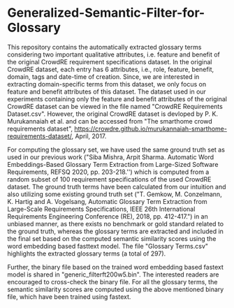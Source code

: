 # Generalized-Semantic-Filter-for-Glossary

This repository contains the automatically extracted glossary terms considering two important qualitative attributes, i.e. feature and benefit of the original CrowdRE requirement specifications dataset. In the original CrowdRE dataset, each entry has 6 attributes, i.e., role, feature, benefit, domain, tags and date-time of creation. Since, we are interested in extracting domain-specific terms from this dataset, we only focus on feature and benefit attributes of this dataset. The dataset used in our experiments containing only the feature and benefit attributes of the original CrowdRE dataset can be viewed in the file named "CrowdRE Requirements Dataset.csv". However, the original CrowdRE dataset is devloped by P. K. Murukannaiah et al. and can be accessed from "The smarthome crowd requirements dataset", https://crowdre.github.io/murukannaiah-smarthome-requirements-dataset/, April, 2017.

For computing the glossary set, we have used the same ground truth set as used in our previous work ("Siba Mishra, Arpit Sharma. Automatic Word Embeddings-Based Glossary Term Extraction from Large-Sized Software Requirements, REFSQ 2020, pp. 203-218.'') which is computed from a random subset of 100 requirement specifications of the used CrowdRE dataset. The ground truth terms have been calculated from our intuition and also utilizing some existing ground truth set ("T. Gemkow, M. Conzelmann, K. Hartig and A. Vogelsang, Automatic Glossary Term Extraction from Large-Scale Requirements Specifications, IEEE 26th International Requirements Engineering Conference (RE), 2018, pp. 412-417.") in an unbiased manner, as there exists no benchmark or gold standard related to the ground truth, whereas the glossary terms are extracted and included in the final set based on the computed semantic similarity scores using the word embedding based fasttext model. The file "Glossary Terms.csv" highlights the extracted glossary terms (a total of 297).

Further, the binary file based on the trained word embedding based fastext model is shared in "generic_filterft200w5.bin". The interested readers are encouraged to cross-check the binary file. For all the glossary terms, the semantic similarity scores are computed using the above mentioned binary file, which have been trained using fastext. 
